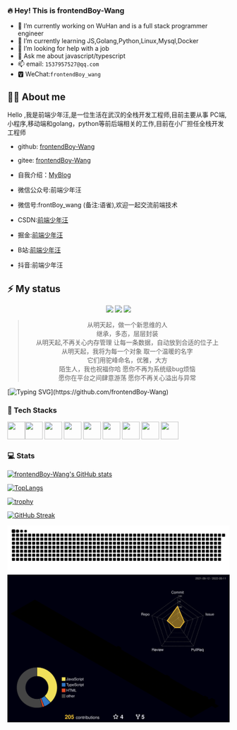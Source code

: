 ### 🔥 Hey! This is frontendBoy-Wang

- 🔭 I’m currently working on WuHan and is a full stack programmer engineer
- 🌱 I’m currently learning JS,Golang,Python,Linux,Mysql,Docker
- 🤔 I’m looking for help with a job
- 💬 Ask me about javascript/typescript
- 📫 email: `1537957527@qq.com`
- 🆅 WeChat:`frontendBoy_wang`
## 👨‍🚒 About me

Hello ,我是前端少年汪,是一位生活在武汉的全栈开发工程师,目前主要从事 PC端,小程序,移动端和golang，python等前后端相关的工作,目前在小厂担任全栈开发工程师

- github: [frontendBoy-Wang](https://github.com/frontendBoy-Wang)

- gitee:  [frontendBoy-Wang ](https://github.com/frontendBoy-Wang)

- 自我介绍：[MyBlog](https://frontendboy-wang.github.io/)

- 微信公众号:前端少年汪

- 微信号:frontBoy_wang  (备注:语雀),欢迎一起交流前端技术

- CSDN:[前端少年汪](https://blog.csdn.net/qq_44647871?spm=1000.2115.3001.5343)

- 掘金:[前端少年汪](https://juejin.cn/user/3570847174897447)

- B站:[前端少年汪](https://space.bilibili.com/392982262)

- 抖音:前端少年汪



## ⚡ My status
<div style="text-align:center">

[![](https://visitor-badge.laobi.icu/badge?page_id=frontend_wang)](https://github.com/frontendBoy-Wang)
[![](https://img.shields.io/badge/%E2%AD%90%EF%B8%8Fstart-frontendBoy--Wang-brightgreen)](https://github.com/frontendBoy-Wang)
[![](https://img.shields.io/github/followers/frontend?color=27da6b&logo=Handshake)](https://github.com/frontendBoy-Wang)
</div>  

> <center>从明天起，做一个新思维的人<br> 
> 继承，多态，层层封装 <br>
> 从明天起,不再关心内存管理 让每一条数据，自动放到合适的位子上 <br>
> 从明天起，我将为每一个对象 取一个温暖的名字 <br>
> 它们用驼峰命名，优雅，大方<br>
> 陌生人，我也祝福你哈 愿你不再为系统级bug烦恼 <br>
> 愿你在平台之间肆意游荡 愿你不再关心溢出与异常<br></center>


[![Typing SVG](https://readme-typing-svg.herokuapp.com?font=Edu+VIC+WA+NT+Beginner&size=28&width=600&lines=To+see+the+world+as+it+is+and+to+love+it.)](https://github.com/frontendBoy-Wang)

### 🧰 Tech Stacks
<img src="https://cdn.jsdelivr.net/gh/devicons/devicon/icons/javascript/javascript-original.svg" width="40" height="40" /><img src="https://cdn.jsdelivr.net/gh/devicons/devicon/icons/typescript/typescript-original.svg" width="40" height="40" />
<img src="https://cdn.jsdelivr.net/gh/devicons/devicon/icons/react/react-original.svg" width="40" height="40" />
<img src="https://cdn.jsdelivr.net/gh/devicons/devicon/icons/nodejs/nodejs-original.svg" width="40" height="40" /> 
<img src="https://cdn.jsdelivr.net/gh/devicons/devicon/icons/rust/rust-plain.svg" width="40" height="40" /> 
<img src="https://cdn.jsdelivr.net/gh/devicons/devicon/icons/android/android-original.svg" width="40" height="40" />
<img src="https://cdn.jsdelivr.net/gh/devicons/devicon/icons/webpack/webpack-original.svg" width="40" height="40" />
<img src="https://cdn.jsdelivr.net/gh/devicons/devicon/icons/gulp/gulp-plain.svg" width="40" height="40" />
<img src="https://cdn.jsdelivr.net/gh/devicons/devicon/icons/selenium/selenium-original.svg" width="40" height="40" />

### 💻 Stats

[![frontendBoy-Wang's GitHub stats](https://github-readme-stats.vercel.app/api?username=frontendBoy-Wang&show_icons=true&theme=radical)](https://github.com/frontendBoy-Wang)

[![TopLangs](https://github-readme-stats.vercel.app/api/top-langs?username=frontendBoy-Wang&layout=compact&show_icons=true&theme=radical)](https://github.com/frontendBoy-Wang)

[![trophy](https://github-profile-trophy.vercel.app/?username=frontendBoy-Wang&theme=radical)](https://github.com/frontendBoy-Wang)

[![GitHub Streak](https://github-readme-streak-stats.herokuapp.com?user=frontendBoy-Wang&theme=radical&locale=en)](https://github.com/frontendBoy-Wang)

[![snake](./assets/github-contribution-grid-snake.svg)](https://github.com/frontendBoy-Wang)
[![github-active](./profile-3d-contrib/profile-night-rainbow.svg)](https://github.com/frontendBoy-Wang)

